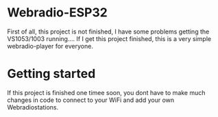 Webradio-ESP32
==============

First of all, this project is not finished, I have some problems getting the
VS1053/1003 running.... If I get this project finished, this is a very simple
webradio-player for everyone.

Getting started
===============

If this project is finished one timee soon, you dont have to make much changes
in code to connect to your WiFi and add your own Webradiostations.
